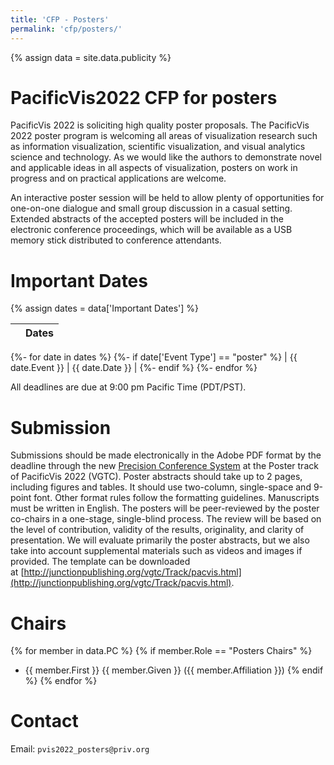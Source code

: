 ```yaml
---
title: 'CFP - Posters'
permalink: 'cfp/posters/'
---
```


{% assign data = site.data.publicity %}

# PacificVis2022 CFP for posters

PacificVis 2022 is soliciting high quality poster proposals. The PacificVis 2022 poster program is welcoming all areas of visualization research such as information visualization, scientific visualization, and visual analytics science and technology. As we would like the authors to demonstrate novel and applicable ideas in all aspects of visualization, posters on work in progress and on practical applications are welcome.

An interactive poster session will be held to allow plenty of opportunities for one-on-one dialogue and small group discussion in a casual setting. Extended abstracts of the accepted posters will be included in the electronic conference proceedings, which will be available as a USB memory stick distributed to conference attendants.

# Important Dates

{% assign dates = data['Important Dates'] %}

|                         | Dates          |
| ------------------------|----------------|
{%- for date in dates %}
  {%- if date['Event Type'] == "poster" %}
| {{ date.Event }} | {{ date.Date }} |
  {%- endif %}
{%- endfor %}

All deadlines are due at 9:00 pm Pacific Time (PDT/PST).


# Submission

Submissions should be made electronically in the Adobe PDF format by the deadline through the new [Precision Conference System](https://new.precisionconference.com/user/login?society=vgtc) at the Poster track of PacificVis 2022 (VGTC). Poster abstracts should take up to 2 pages, including figures and tables. It should use two-column, single-space and 9-point font. Other format rules follow the formatting guidelines. Manuscripts must be written in English. The posters will be peer-reviewed by the poster co-chairs in a one-stage, single-blind process. The review will be based on the level of contribution, validity of the results, originality, and clarity of presentation. We will evaluate primarily the poster abstracts, but we also take into account supplemental materials such as videos and images if provided. The template can be downloaded at [http://junctionpublishing.org/vgtc/Track/pacvis.html](http://junctionpublishing.org/vgtc/Track/pacvis.html).

<!--
# Poster Presentation
-->

# Chairs

{% for member in data.PC %}
  {% if member.Role == "Posters Chairs" %}
- {{ member.First }} {{ member.Given }} ({{ member.Affiliation }})
  {% endif %}
{% endfor %}

# Contact

Email: `pvis2022_posters@priv.org`
